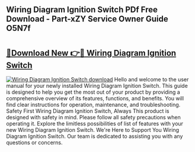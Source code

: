 ## Wiring Diagram Ignition Switch PDf Free Download - Part-xZY Service Owner Guide O5N7f

# <h2><a href="http://dfqw2v.blite.top/?on=Wiring+Diagram+Ignition+Switch">🔗Download New 👉🔴 Wiring Diagram Ignition Switch</a></h2>

[![Wiring Diagram Ignition Switch download](https://i.imgur.com/lujVjoI.png)](http://dfqw2v.blite.top/?on=Wiring+Diagram+Ignition+Switch)
Hello and welcome to the user manual for your newly installed Wiring Diagram Ignition Switch. This guide is designed to help you get the most out of your product by providing a comprehensive overview of its features, functions, and benefits. You will find clear instructions for operation, maintenance, and troubleshooting. Safety First Wiring Diagram Ignition Switch, Always This product is designed with safety in mind. Please follow all safety precautions when operating it. Explore the limitless possibilities of list of features with your new Wiring Diagram Ignition Switch. We're Here to Support You Wiring Diagram Ignition Switch. Our team is dedicated to assisting you with any questions or concerns.
